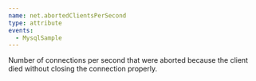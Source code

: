 ```yaml
---
name: net.abortedClientsPerSecond
type: attribute
events:
  - MysqlSample
---
```


Number of connections per second that were aborted because the client died without closing the connection properly.